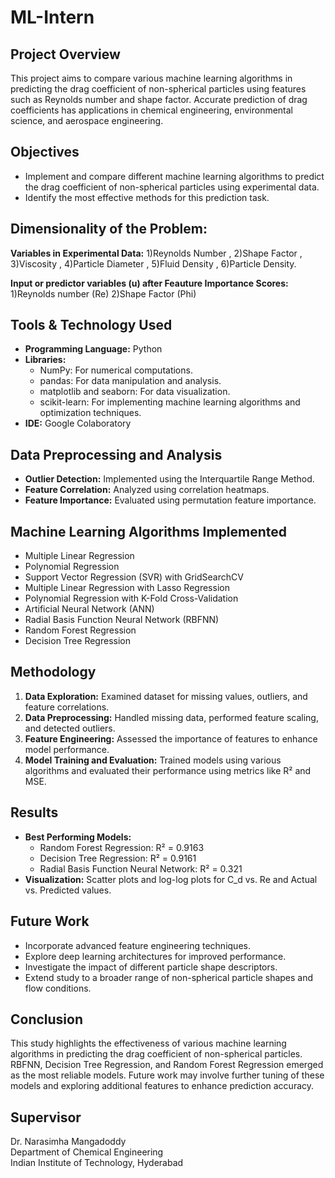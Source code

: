 # ML-Intern

## Project Overview
This project aims to compare various machine learning algorithms in predicting the drag coefficient of non-spherical particles using features such as Reynolds number and shape factor. Accurate prediction of drag coefficients has applications in chemical engineering, environmental science, and aerospace engineering.

## Objectives
- Implement and compare different machine learning algorithms to predict the drag coefficient of non-spherical particles using experimental data.
- Identify the most effective methods for this prediction task.

## Dimensionality of the Problem:
**Variables in Experimental Data:** 
1)Reynolds Number , 2)Shape Factor , 3)Viscosity , 4)Particle Diameter , 5)Fluid Density , 6)Particle Density.

**Input or predictor variables (u) after Feauture Importance Scores:**
1)Reynolds number (Re) 2)Shape Factor (Phi) 

## Tools & Technology Used
- **Programming Language:** Python
- **Libraries:** 
  - NumPy: For numerical computations.
  - pandas: For data manipulation and analysis.
  - matplotlib and seaborn: For data visualization.
  - scikit-learn: For implementing machine learning algorithms and optimization techniques.
- **IDE:** Google Colaboratory

## Data Preprocessing and Analysis
- **Outlier Detection:** Implemented using the Interquartile Range Method.
- **Feature Correlation:** Analyzed using correlation heatmaps.
- **Feature Importance:** Evaluated using permutation feature importance.

## Machine Learning Algorithms Implemented
- Multiple Linear Regression
- Polynomial Regression
- Support Vector Regression (SVR) with GridSearchCV
- Multiple Linear Regression with Lasso Regression
- Polynomial Regression with K-Fold Cross-Validation
- Artificial Neural Network (ANN)
- Radial Basis Function Neural Network (RBFNN)
- Random Forest Regression
- Decision Tree Regression

## Methodology
1. **Data Exploration:** Examined dataset for missing values, outliers, and feature correlations.
2. **Data Preprocessing:** Handled missing data, performed feature scaling, and detected outliers.
3. **Feature Engineering:** Assessed the importance of features to enhance model performance.
4. **Model Training and Evaluation:** Trained models using various algorithms and evaluated their performance using metrics like R² and MSE.

## Results
- **Best Performing Models:**
  - Random Forest Regression: R² = 0.9163
  - Decision Tree Regression: R² = 0.9161
  - Radial Basis Function Neural Network: R² = 0.321
- **Visualization:** Scatter plots and log-log plots for C_d vs. Re and Actual vs. Predicted values.

## Future Work
- Incorporate advanced feature engineering techniques.
- Explore deep learning architectures for improved performance.
- Investigate the impact of different particle shape descriptors.
- Extend study to a broader range of non-spherical particle shapes and flow conditions.

## Conclusion
This study highlights the effectiveness of various machine learning algorithms in predicting the drag coefficient of non-spherical particles. RBFNN, Decision Tree Regression, and Random Forest Regression emerged as the most reliable models. Future work may involve further tuning of these models and exploring additional features to enhance prediction accuracy.

## Supervisor
Dr. Narasimha Mangadoddy  
Department of Chemical Engineering  
Indian Institute of Technology, Hyderabad



